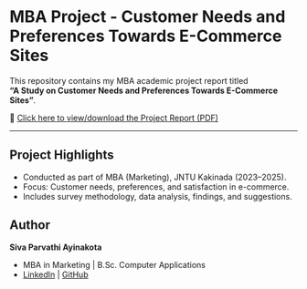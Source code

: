 # MBA Project - Customer Needs and Preferences Towards E-Commerce Sites  

This repository contains my MBA academic project report titled  
**“A Study on Customer Needs and Preferences Towards E-Commerce Sites”**.  

📄 [Click here to view/download the Project Report (PDF)](./239T1E0072.pdf)  

---

## Project Highlights  
- Conducted as part of MBA (Marketing), JNTU Kakinada (2023–2025).  
- Focus: Customer needs, preferences, and satisfaction in e-commerce.  
- Includes survey methodology, data analysis, findings, and suggestions.  

## Author  
**Siva Parvathi Ayinakota**  
- MBA in Marketing | B.Sc. Computer Applications  
- [LinkedIn](https://www.linkedin.com/in/ayinakota-siva-parvathi-064254253) | [GitHub](https://github.com/ayinakotasivaparvathi)
